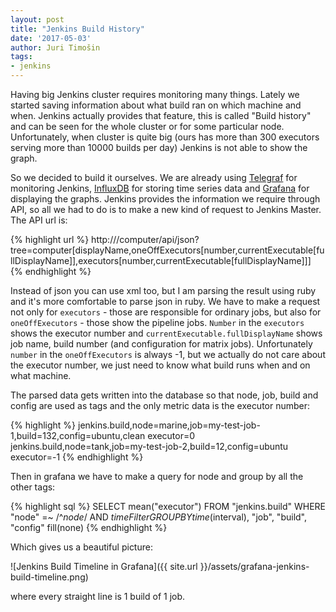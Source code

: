 ```yaml
---
layout: post
title: "Jenkins Build History"
date: '2017-05-03'
author: Juri Timošin
tags:
- jenkins
---
```


[1]: https://github.com/influxdata/telegraf
[2]: https://github.com/influxdata/influxdb
[3]: https://grafana.com/

Having big Jenkins cluster requires monitoring many things. Lately we started saving information
about what build ran on which machine and when. Jenkins actually provides that feature, this is
called "Build history" and can be seen for the whole cluster or for some particular node.
Unfortunately, when cluster is quite big (ours has more than 300 executors serving more than 10000
builds per day) Jenkins is not able to show the graph.

<!--more-->

So we decided to build it ourselves. We are already using [Telegraf][1] for monitoring Jenkins,
[InfluxDB][2] for storing time series data and [Grafana][3] for displaying the graphs. Jenkins
provides the information we require through API, so all we had to do is to make a new kind of
request to Jenkins Master. The API url is:

{% highlight url %}
http://<jenkinsserver>/computer/api/json?tree=computer[displayName,oneOffExecutors[number,currentExecutable[fullDisplayName]],executors[number,currentExecutable[fullDisplayName]]]
{% endhighlight %}


Instead of json you can use xml too, but I am parsing the result using ruby and it's more
comfortable to parse json in ruby. We have to make a request not only for `executors` - those are
responsible for ordinary jobs, but also for `oneOffExecutors` - those show the pipeline jobs.
`Number` in the `executors` shows the executor number and `currentExecutable.fullDisplayName` shows
job name, build number (and configuration for matrix jobs). Unfortunately `number` in the
`oneOffExecutors` is always -1, but we actually do not care about the executor number, we just need
to know what build runs when and on what machine.

The parsed data gets written into the database so that node, job, build and config are used as tags
and the only metric data is the executor number:

{% highlight %}
jenkins.build,node=marine,job=my-test-job-1,build=132,config=ubuntu\,clean executor=0
jenkins.build,node=tank,job=my-test-job-2,build=12,config=ubuntu executor=-1
{% endhighlight %}

Then in grafana we have to make a query for node and group by all the other tags:

{% highlight sql %}
SELECT mean("executor") FROM "jenkins.build" WHERE "node" =~ /^$node$/ AND $timeFilter GROUP
BY time($interval), "job", "build", "config" fill(none)
{% endhighlight %}

Which gives us a beautiful picture:

![Jenkins Build Timeline in Grafana]({{ site.url }}/assets/grafana-jenkins-build-timeline.png)

where every straight line is 1 build of 1 job.
